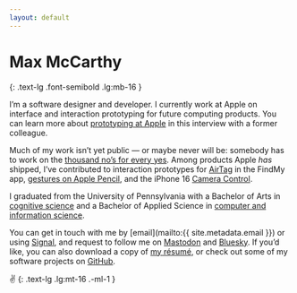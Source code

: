 ```yaml
---
layout: default
---
```


# Max McCarthy
{: .text-lg .font-semibold .lg:mb-16 }

I’m a software designer and developer. I currently work at Apple on interface and interaction
prototyping for future computing products. You can learn more about [prototyping at Apple][paa] in
this interview with a former colleague.

Much of my work isn’t yet public &mdash; or maybe never will be: somebody has to work on the
[thousand no’s for every yes][tnfey]. Among products Apple _has_ shipped, I’ve contributed to
interaction prototypes for [AirTag] in the FindMy app, [gestures on Apple Pencil][pencil], and the
iPhone 16 [Camera Control][cc].

[AirTag]: https://www.apple.com/airtag/
[pencil]: https://support.apple.com/guide/ipad/draw-with-apple-pencil-ipadc55b6c7a/ipados
[cc]: https://support.apple.com/guide/iphone/use-the-camera-control-iph0c397b154/ios

[tnfey]: https://www.fastcompany.com/1672817/watch-apple-s-poetic-statement-on-its-design-process
[paa]: https://developer.apple.com/news/?id=97dgimaa

I graduated from the University of Pennsylvania with a Bachelor of Arts in [cognitive
science][cogsci] and a Bachelor of Applied Science in [computer and information science][cis].

[cogsci]: https://web.sas.upenn.edu/cogsci/program/
[cis]: https://www.cis.upenn.edu

You can get in touch with me by [email](mailto:{{ site.metadata.email }}) or using [Signal], and
request to follow me on <a rel="me" href="https://sfba.social/@maxmcc">Mastodon</a> and [Bluesky].
If you’d like, you can also download a copy of [my résumé](/assets/McCarthy-Resume-201805.pdf), or
check out some of my software projects on [GitHub](https://github.com/maxmcc/).

[Signal]: https://signal.me/#eu/OS-NXTYnme6g7WpFrp006fAn7cYTJ4nWj9rJpsFWpzXhqxWvnYVGQqfhiCYW1vyr
[Bluesky]: https://bsky.app/profile/maxmcc.com

✌️
{: .text-lg .lg:mt-16 .-ml-1 }
